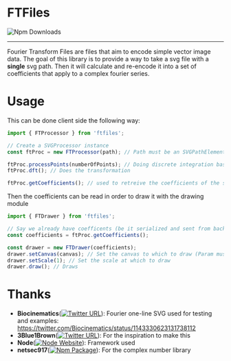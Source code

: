 # FTFiles

![Npm Downloads](https://img.shields.io/npm/dm/ftfiles)

---

Fourier Transform Files are files that aim to encode simple vector image data. The goal of this library is to provide a way to take a svg file with a **single** svg path. Then it will calculate and re-encode it into a set of coefficients that apply to a complex fourier series.

# Usage

This can be done client side the following way:

```ts
import { FTProcessor } from 'ftfiles';

// Create a SVGProcessor instance
const ftProc = new FTProcessor(path); // Path must be an SVGPathElement

ftProc.processPoints(numberOfPoints); // Doing discrete integration basically, you have to do this before transforming
ftProc.dft(); // Does the transformation

ftProc.getCoefficients(); // used to retreive the coefficients of the series
```

Then the coefficients can be read in order to draw it with the drawing module

```ts
import { FTDrawer } from 'ftfiles';

// Say we already have coefficents (be it serialized and sent from backend, calculated client side)
const coefficients = ftProc.getCoefficients();

const drawer = new FTDrawer(coefficients);
drawer.setCanvas(canvas); // Set the canvas to which to draw (Param must be Canvas element)
drawer.setScale(1); // Set the scale at which to draw
drawer.draw(); // Draws
```

# Thanks

- **Biocinematics**([![Twitter URL](https://img.shields.io/twitter/follow/Biocinematics?style=social)](https://twitter.com/Biocinematics)): Fourier one-line SVG used for testing and examples: https://twitter.com/Biocinematics/status/1143330623131738112
- **3Blue1Brown**([![Twitter URL](https://img.shields.io/twitter/follow/3blue1brown?style=social)](https://twitter.com/3blue1brown)): For the inspiration to make this
- **Node**([![Node Website](https://img.shields.io/github/stars/nodejs?style=social)](https://github.com/nodejs)): Framework used
- **netsec917**([![Npm Package](https://img.shields.io/npm/dm/ts-complex-numbers)](https://www.npmjs.com/package/ts-complex-numbers)): For the complex number library
